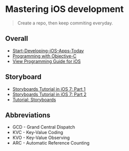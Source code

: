 Mastering iOS development
===

> Create a repo, then keep commiting everyday.

Overall
---

* [Start-Developing-iOS-Apps-Today](https://developer.apple.com/library/ios/referencelibrary/GettingStarted/RoadMapiOS/FirstTutorial.html)
* [Programming with Objective-C](https://developer.apple.com/library/mac/documentation/Cocoa/Conceptual/ProgrammingWithObjectiveC/Introduction/Introduction.html)
* [View Programming Guide for iOS](https://developer.apple.com/library/ios/documentation/WindowsViews/Conceptual/ViewPG_iPhoneOS/Introduction/Introduction.html)

Storyboard
---

* [Storyboards Tutorial in iOS 7: Part 1](http://www.raywenderlich.com/50308/storyboards-tutorial-in-ios-7-part-1)
* [Storyboards Tutorial in iOS 7: Part 2](http://www.raywenderlich.com/50310/storyboards-tutorial-in-ios-7-part-2)
* [Tutorial: Storyboards](https://developer.apple.com/library/ios/referencelibrary/GettingStarted/RoadMapiOS/SecondTutorial.html#//apple_ref/doc/uid/TP40011343-CH8-SW1)

Abbreviations
---

* GCD - Grand Central Dispatch
* KVC - Key-Value Coding
* KVO - Key-Value Observing
* ARC - Automatic Reference Counting
